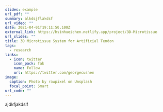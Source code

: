 ```yaml
---
slides: example
url_pdf: ""
summary: alkdsjflakdsf
url_video: ""
date: 2021-04-01T19:11:50.100Z
external_link: https://hsinhueichen.netlify.app/project/3D-Microtissue-System-for-Artificial-Tendon/
url_slides: ""
title: 3D Microtissue System for Artificial Tendon
tags:
  - research
links:
  - icon: twitter
    icon_pack: fab
    name: Follow
    url: https://twitter.com/georgecushen
image:
  caption: Photo by rawpixel on Unsplash
  focal_point: Smart
url_code: ""
---
```

ajdkfjakdslf